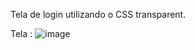 Tela de login utilizando o CSS transparent.

Tela : ![image](https://github.com/user-attachments/assets/0db5a81a-2268-4b43-b67a-4a21ab18e1b1)
